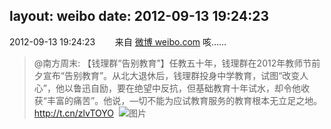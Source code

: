 layout: weibo
date: 2012-09-13 19:24:23
---
<meta name="referrer" content="no-referrer" />

2012-09-13 19:24:23  &nbsp;&nbsp;&nbsp;&nbsp;&nbsp;&nbsp; 来自 <a href="http://weibo.com/" rel="nofollow">微博 weibo.com</a>
咳……
>  @南方周末: 【钱理群“告别教育”】任教五十年，钱理群在2012年教师节前夕宣布“告别教育”。从北大退休后，钱理群投身中学教育，试图“改变人心”，他以鲁迅自励，要在绝望中反抗，但基础教育十年试水，却令他收获“丰富的痛苦”。他说，—切不能为应试教育服务的教育根本无立足之地。http://t.cn/zlvTOYO ​​​
>  ![图片](https://ww4.sinaimg.cn/large/61b8c41egw1dwv0z21csjj.jpg)
